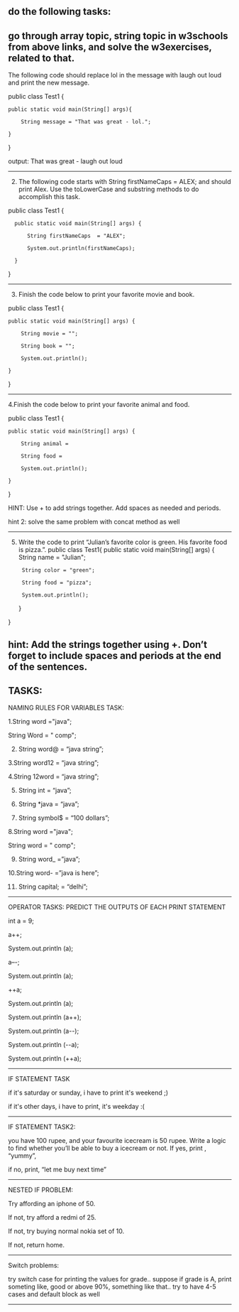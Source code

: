 do the following tasks:
------------------------------------
go through array topic, string topic in w3schools from above links, and solve the w3exercises, related to that. 
-------------------------------
The following code should replace lol in the message with laugh out loud and print the new message.

  public class Test1 {

    public static void main(String[] args){
    
        String message = "That was great - lol.";

    }
    
  }


output: That was great - laugh out loud

-----------------------------------------------
2. The following code starts with String firstNameCaps = ALEX; and should print Alex. Use the toLowerCase and substring methods to do accomplish this task.

public class Test1 {

      public static void main(String[] args) {
   
          String firstNameCaps  = "ALEX";
   
          System.out.println(firstNameCaps);
   
      }
   
  }
  
--------------------------------
3. Finish the code below to print your favorite movie and book.

public class Test1 {

    public static void main(String[] args) {
    
        String movie = "";
        
        String book = "";
        
        System.out.println();
        
    }
    
}

----------------------------
4.Finish the code below to print your favorite animal and food.

public class Test1 {

    public static void main(String[] args) {
    
        String animal =
        
        String food =
        
        System.out.println();

    }
}

HINT: Use + to add strings together. Add spaces as needed and periods.

hint 2: solve the same problem with concat method as well

-----------------------------
5. Write the code to print “Julian’s favorite color is green. His favorite food is pizza.”.
public class Test1{
    public static void main(String[] args)
    {
        String name = "Julian";
   
        String color = "green";
   
        String food = "pizza";
   
        System.out.println();
   
    }
   
}

hint: Add the strings together using +. Don’t forget to include spaces and periods at the end of the sentences.
---------------------------------

TASKS:
---------


NAMING RULES FOR VARIABLES TASK:

1.String word ="java"; 

String Word = " comp";

2. String word@  = “java string”;

3.String word12 = “java string”;

4.String 12word = “java string”;

5. String int = “java”;

6. String *java = “java”;

7. String symbol$ = “100 dollars”;

8.String word ="java";

String word = " comp";

9. String word_ =”java”;

10.String word-   =”java is here”;

11. String capital; = “delhi”;

-----------------------------------

 OPERATOR TASKS: PREDICT THE OUTPUTS OF EACH PRINT STATEMENT

int a = 9;

a++;

System.out.println (a);

a–-;
 
System.out.println (a);

++a;

System.out.println (a);

System.out.println (a++);

System.out.println (a--);

System.out.println (--a);

System.out.println (++a);

----------------------------------------------------------

IF STATEMENT TASK

if it's saturday or sunday, i have to print it's weekend ;)

 if it's other days, i have to print, it's weekday :(
 
--------------------------------------------------------------
IF STATEMENT TASK2:

you have 100 rupee, and your favourite icecream is 50 rupee. Write a logic to find whether you’ll be able to buy a icecream or not.
If yes, print , “yummy”, 

if no, print, “let me buy next time”

-----------------------------------------------
NESTED IF PROBLEM:

Try affording an iphone of 50.

If not, try afford a redmi of 25.

If not, try buying normal nokia set of 10.

If not, return home.

------------------------------------
Switch problems:

try switch case for printing the values for grade.. suppose if grade is A, print someting like, good or above 90%, something like that.. try to have 4-5 cases and default block as well 

-----------------------------------

